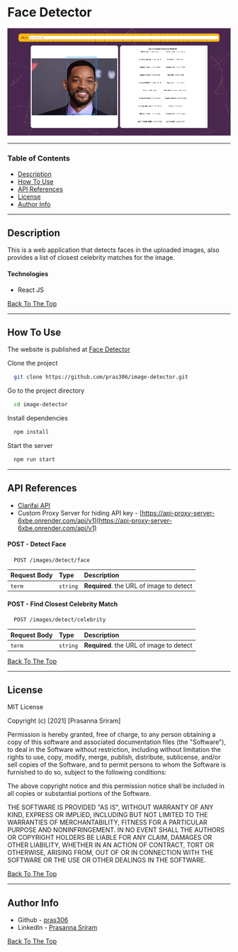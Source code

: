 # Face Detector

![Facedetector](src/assets/images/face_detector.png)

---

### Table of Contents

- [Description](#description)
- [How To Use](#how-to-use)
- [API References](#api-references)
- [License](#license)
- [Author Info](#author-info)

---

## Description

This is a web application that detects faces in the uploaded images, also provides a list of closest celebrity matches for the image.

#### Technologies

- React JS

[Back To The Top](#face-detector)

---

## How To Use

The website is published at [Face Detector](http://pras306.github.io/image-detector/)

Clone the project 

```bash
  git clone https://github.com/pras306/image-detector.git
```

Go to the project directory

```bash
  cd image-detector
```

Install dependencies

```bash
  npm install
```

Start the server

```bash
  npm run start
```

---

## API References

- [Clarifai API](https://www.clarifai.com/)
- Custom Proxy Server for hiding API key - [https://api-proxy-server-6xbe.onrender.com/api/v1](https://api-proxy-server-6xbe.onrender.com/api/v1)

#### POST - Detect Face

```http
  POST /images/detect/face
```

|Request Body | Type     | Description                                       |
| :---------- | :------- | :------------------------------------------------ |
| `term`      | `string` | **Required**. the URL of image to detect          |


#### POST - Find Closest Celebrity Match

```http
  POST /images/detect/celebrity
```

|Request Body | Type     | Description                                       |
| :---------- | :------- | :------------------------------------------------ |
| `term`      | `string` | **Required**. the URL of image to detect          |


[Back To The Top](#face-detector)

---

## License

MIT License

Copyright (c) [2021] [Prasanna Sriram]

Permission is hereby granted, free of charge, to any person obtaining a copy
of this software and associated documentation files (the "Software"), to deal
in the Software without restriction, including without limitation the rights
to use, copy, modify, merge, publish, distribute, sublicense, and/or sell
copies of the Software, and to permit persons to whom the Software is
furnished to do so, subject to the following conditions:

The above copyright notice and this permission notice shall be included in all
copies or substantial portions of the Software.

THE SOFTWARE IS PROVIDED "AS IS", WITHOUT WARRANTY OF ANY KIND, EXPRESS OR
IMPLIED, INCLUDING BUT NOT LIMITED TO THE WARRANTIES OF MERCHANTABILITY,
FITNESS FOR A PARTICULAR PURPOSE AND NONINFRINGEMENT. IN NO EVENT SHALL THE
AUTHORS OR COPYRIGHT HOLDERS BE LIABLE FOR ANY CLAIM, DAMAGES OR OTHER
LIABILITY, WHETHER IN AN ACTION OF CONTRACT, TORT OR OTHERWISE, ARISING FROM,
OUT OF OR IN CONNECTION WITH THE SOFTWARE OR THE USE OR OTHER DEALINGS IN THE
SOFTWARE.

[Back To The Top](#face-detector)

---

## Author Info

- Github - [pras306](https://github.com/pras306)
- LinkedIn - [Prasanna Sriram](https://www.linkedin.com/in/prasanna-sriram/)

[Back To The Top](#face-detector)